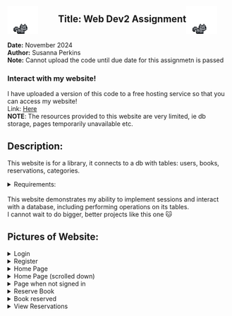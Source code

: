<!-- Title -->
<h2>
<img src="https://raw.githubusercontent.com/erdyn/welcomeGif/refs/heads/main/pixel-cat.gif" width="70px" style="vertical-align: middle; margin-right: 40px;">
<span>Title: Web Dev2 Assignment</span><img src="https://raw.githubusercontent.com/erdyn/welcomeGif/refs/heads/main/pixel-cat.gif" width="70px" style="vertical-align: middle;">
</h2>

__Date:__ November 2024 <br>
__Author:__ Susanna Perkins <br>
__Note:__ Cannot upload the code until due date for this assignmetn is passed

<!-- Website link and info-->
### Interact with my website!
I have uploaded a version of this code to a free hosting service so that you can access my website! <br>
Link: <a href= "http://erdyn.000.pe">Here</a> <br>
__NOTE__: The resources provided to this website are very limited, ie db storage, pages temporarily unavailable etc.

<!-- Description -->
## Description:
This website is for a library, it connects to a db with tables: users, books, reservations, categories. <br>
<details>
<summary>Requirements: </summary>
<ul>
<li>User cannot access the system if not logged in</li>
<li>User can reserve books</li>
<li>User can view their reservations</li>
<li>User can unreserve a book</li>
<li>User cannot reserve books that are already reserved</li>
</ul>
</details> <br>
This website demonstrates my ability to implement sessions and interact with a database, including performing operations on its tables. <br>
I cannot wait to do bigger, better projects like this one 🐱

<!-- Pics of Website, 8 images in drop down -->
## Pictures of Website:

<!-- Login -->
<details>
  <summary>Login</summary>
  <img src="https://raw.githubusercontent.com/erdyn/MyWebsite/refs/heads/main/pictures/login.png" alt="Login Page">
</details>

<!-- Register -->
<details>
  <summary>Register</summary>
  <img src="https://raw.githubusercontent.com/erdyn/MyWebsite/refs/heads/main/pictures/register.png" alt="Register Page">
</details>

<!-- Home -->
<details>
  <summary>Home Page</summary>
  <img src="https://raw.githubusercontent.com/erdyn/MyWebsite/refs/heads/main/pictures/index1.png" alt="Home Page">
</details>

<!-- Home 2 -->
<details>
  <summary>Home Page (scrolled down)</summary>
  <img src="https://raw.githubusercontent.com/erdyn/MyWebsite/refs/heads/main/pictures/index2.png" alt="Home Page 2">
</details>

<!-- Not signed in -->
<details>
  <summary>Page when not signed in</summary>
  <img src="https://raw.githubusercontent.com/erdyn/MyWebsite/refs/heads/main/pictures/indexNotSignedIn.png" alt="Page Not Signed In">
</details>

<!-- Reserve Book -->
<details>
  <summary>Reserve Book</summary>
  <img src="https://raw.githubusercontent.com/erdyn/MyWebsite/refs/heads/main/pictures/reserve.png" alt="Reserve Book">
</details>

<!--  Book Reserved -->
<details>
  <summary>Book reserved</summary>
  <img src="https://raw.githubusercontent.com/erdyn/MyWebsite/refs/heads/main/pictures/reserved.png" alt="Book reserved successfully">
</details>

<!-- View Reservations-->
<details>
  <summary>View Reservations</summary>
  <img src="https://raw.githubusercontent.com/erdyn/MyWebsite/refs/heads/main/pictures/viewReservations.png" alt="View Reservations">
</details>



